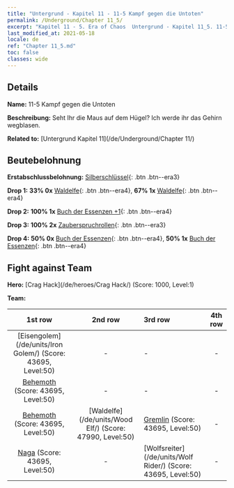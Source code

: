 ```yaml
---
title: "Untergrund - Kapitel 11 - 11-5 Kampf gegen die Untoten"
permalink: /Underground/Chapter 11_5/
excerpt: "Kapitel 11 - 5. Era of Chaos  Untergrund - Kapitel 11_5. 11-5 Kampf gegen die Untoten"
last_modified_at: 2021-05-18
locale: de
ref: "Chapter 11_5.md"
toc: false
classes: wide
---
```


## Details

 **Name:** 11-5 Kampf gegen die Untoten

 **Beschreibung:** Seht Ihr die Maus auf dem Hügel? Ich werde ihr das Gehirn wegblasen.

 **Related to:** [Untergrund Kapitel 11](/de/Underground/Chapter 11/)

## Beutebelohnung

 **Erstabschlussbelohnung:** [Silberschlüssel](/ItemsDE/con_693/){: .btn .btn--era3}

 **Drop 1:** **33% 0x** [Waldelfe](/ItemsDE/unt_201/){: .btn .btn--era4}, **67% 1x** [Waldelfe](/ItemsDE/unt_201/){: .btn .btn--era4}

 **Drop 2:** **100% 1x** [Buch der Essenzen +1](/ItemsDE/mat_46/){: .btn .btn--era4}

 **Drop 3:** **100% 2x** [Zauberspruchrollen](/ItemsDE/con_694/){: .btn .btn--era3}

 **Drop 4:** **50% 0x** [Buch der Essenzen](/ItemsDE/mat_39/){: .btn .btn--era4}, **50% 1x** [Buch der Essenzen](/ItemsDE/mat_39/){: .btn .btn--era4}


## Fight against Team
 **Hero:** [Crag Hack](/de/heroes/Crag Hack/) (Score: 1000, Level:1)

 **Team:**


  | 1st row | 2nd row | 3rd row | 4th row |
  |:----:|:----:|:----|:----:|
  | [Eisengolem](/de/units/Iron Golem/) (Score: 43695, Level:50)  | - | - | - |
  | [Behemoth](/de/units/Behemoth/) (Score: 43695, Level:50)  | - | - | - |
  | [Behemoth](/de/units/Behemoth/) (Score: 43695, Level:50)  | [Waldelfe](/de/units/Wood Elf/) (Score: 47990, Level:50)  | [Gremlin](/de/units/Gremlin/) (Score: 43695, Level:50)  | - |
  | [Naga](/de/units/Naga/) (Score: 43695, Level:50)  | - | [Wolfsreiter](/de/units/Wolf Rider/) (Score: 43695, Level:50)  | - |


